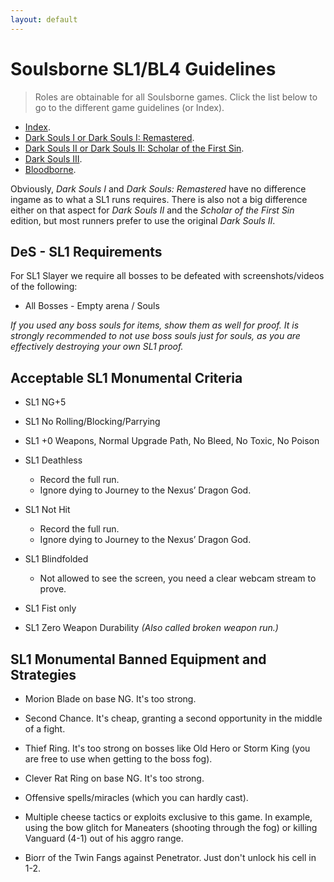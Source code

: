 ```yaml
---
layout: default
---
```


# Soulsborne SL1/BL4 Guidelines
> Roles are obtainable for all Soulsborne games. Click the list below to go to the different game guidelines (or Index).

 * [Index](./index.md).
 * [Dark Souls I or Dark Souls I: Remastered](./ds1.md).
 * [Dark Souls II or Dark Souls II: Scholar of the First Sin](./ds2.md).
 * [Dark Souls III](./ds3.md).
 * [Bloodborne](./bb.md).
 
Obviously, _Dark Souls I_ and _Dark Souls: Remastered_ have no difference ingame as to what a SL1 runs requires. There is also not a big difference either on that aspect for _Dark Souls II_ and the _Scholar of the First Sin_ edition, but most runners prefer to use the original _Dark Souls II_.

## DeS - SL1 Requirements

For SL1 Slayer we require all bosses to be defeated with screenshots/videos of the following:

* All Bosses - Empty arena / Souls

_If you used any boss souls for items, show them as well for proof. It is strongly recommended to not use boss souls just for souls, as you are effectively destroying your own SL1 proof._

## Acceptable SL1 Monumental Criteria

- SL1 NG+5

- SL1 No Rolling/Blocking/Parrying

- SL1 +0 Weapons, Normal Upgrade Path, No Bleed, No Toxic, No Poison

- SL1 Deathless
  - Record the full run. 
  - Ignore dying to Journey to the Nexus’ Dragon God.
  
- SL1 Not Hit
  - Record the full run. 
  - Ignore dying to Journey to the Nexus’ Dragon God.
  
- SL1 Blindfolded
  - Not allowed to see the screen, you need a clear webcam stream to prove.
  
- SL1 Fist only

- SL1 Zero Weapon Durability _(Also called broken weapon run.)_

## SL1 Monumental Banned Equipment and Strategies

* Morion Blade on base NG. It's too strong.

* Second Chance. It's cheap, granting a second opportunity in the middle of a fight.

* Thief Ring. It's too strong on bosses like Old Hero or Storm King (you are free to use when getting to the boss fog).

* Clever Rat Ring on base NG. It's too strong.

* Offensive spells/miracles (which you can hardly cast). 

* Multiple cheese tactics or exploits exclusive to this game. In example, using the bow glitch for Maneaters (shooting through the fog) or killing Vanguard (4-1) out of his aggro range.

* Biorr of the Twin Fangs against Penetrator. Just don't unlock his cell in 1-2.
